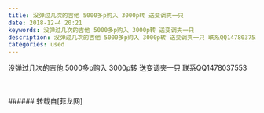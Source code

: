 ```yaml
---
title: 没弹过几次的吉他 5000多p购入 3000p转 送变调夹一只
date: 2018-12-4 20:21
keywords: 没弹过几次的吉他 5000多p购入 3000p转 送变调夹一只
description: 没弹过几次的吉他 5000多p购入 3000p转 送变调夹一只 联系QQ1478037553
categories: used
---
```

<td class="t_f" id="postmessage_2407976">

没弹过几次的吉他 5000多p购入 3000p转 送变调夹一只 联系QQ1478037553<br/>
<img alt="" border="0" class="zoom" data-cf-modified-7ca1ee4643b2c826f63605df-="" file="http://www.flw.ph/data/appbyme/upload/image/201812/04/YhRy17CGzehw.jpg" id="aimg_tKdIh" lazyloadthumb="1" onclick="" onmouseover="" src="http://www.flw.ph/data/appbyme/upload/image/201812/04/YhRy17CGzehw.jpg"/><br/>
<br/>
<img alt="" border="0" class="zoom" data-cf-modified-7ca1ee4643b2c826f63605df-="" file="http://www.flw.ph/data/appbyme/upload/image/201812/04/8Wk52vLVv085.jpg" id="aimg_SAQXL" lazyloadthumb="1" onclick="" onmouseover="" src="http://www.flw.ph/data/appbyme/upload/image/201812/04/8Wk52vLVv085.jpg"/><br/>
<br/>
</td>
###### 转载自[菲龙网]